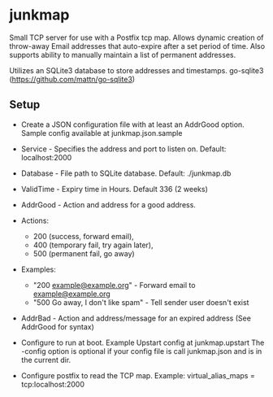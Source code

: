 junkmap
=======
Small TCP server for use with a Postfix tcp map.  Allows dynamic creation of throw-away Email addresses that auto-expire after a set period of time.  Also supports ability to manually maintain a list of permanent addresses. 

Utilizes an SQLite3 database to store addresses and timestamps.
go-sqlite3 (https://github.com/mattn/go-sqlite3)

Setup
-----
* Create a JSON configuration file with at least an AddrGood option.  Sample config available at junkmap.json.sample
 * Service - Specifies the address and port to listen on.  Default: localhost:2000
 * Database - File path to SQLite database.  Default: ./junkmap.db
 * ValidTime - Expiry time in Hours.  Default 336 (2 weeks)
 * AddrGood - Action and address for a good address.  
  * Actions: 
    * 200 (success, forward email), 
    * 400 (temporary fail, try again later), 
    * 500 (permanent fail, go away)
  * Examples: 
    * "200 example@example.org" - Forward email to example@example.org
    * "500 Go away, I don't like spam" - Tell sender user doesn't exist
 * AddrBad - Action and address/message for an expired address (See AddrGood for syntax)

* Configure to run at boot.  Example Upstart config at junkmap.upstart
  The -config option is optional if your config file is call junkmap.json and is in the current dir.
* Configure postfix to read the TCP map.
  Example: virtual_alias_maps = tcp:localhost:2000




